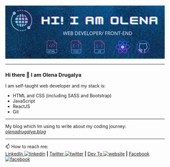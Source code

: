 ![Banner - Olena Drugalya](https://github.com/HelenDrug/HelenDrug/blob/master/banner.png)

---
### Hi there 👋 I am Olena Drugalya

I am self-taught web developer and my stack is:
- HTML and CSS (including SASS and Bootstrap)
- JavaScript 
- ReactJS
- Git
---
My blog which Im using to write about my coding journey: *[olenadrugalya.blog](https://olenadrugalya.blog)*

---
📫 How to reach me: <br/>
[LinkedIn <img src='https://cdn.jsdelivr.net/npm/simple-icons@3.0.1/icons/linkedin.svg' alt='linkedin' height='20'>](https://www.linkedin.com/in/olenadrugalya/) 
**|** [Twitter <img src='https://cdn.jsdelivr.net/npm/simple-icons@3.0.1/icons/twitter.svg' alt='twitter' height='20'>](https://twitter.com/@olenadrugalya) **|** [Dev To <img src='https://cdn.jsdelivr.net/npm/simple-icons@3.0.1/icons/dev-dot-to.svg' alt='website' height='25'>](https://dev.to/olenadrugalya)
**|** [Facebook <img src='https://cdn.jsdelivr.net/npm/simple-icons@3.0.1/icons/facebook.svg' alt='facebook' height='20'>](https://www.facebook.com/elena.drugalya) 
<!--
**HelenDrug/HelenDrug** is a ✨ _special_ ✨ repository because its `README.md` (this file) appears on your GitHub profile.
-->
